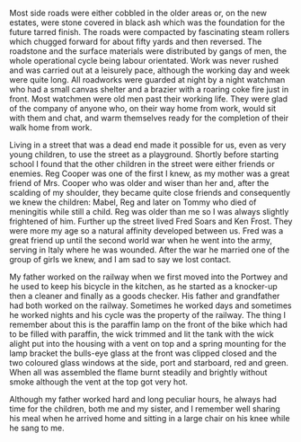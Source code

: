 Most side roads were either cobbled in the older areas or, on the new estates, were stone covered in black ash which was the foundation for the future tarred finish. The roads were compacted by fascinating steam rollers which chugged forward for about fifty yards and then reversed. The roadstone and the surface materials were distributed by gangs of men, the whole operational cycle being labour orientated. Work was never rushed and was carried out at a leisurely pace, although the working day and week were quite long. All roadworks were guarded at night by a night watchman who had a small canvas shelter and a brazier with a roaring coke fire just in front. Most watchmen were old men past their working life. They were glad of the company of anyone who, on their way home from work, would sit with them and chat, and warm themselves ready for the completion of their walk home from work.

Living in a street that was a dead end made it possible for us, even as very young children, to use the street as a playground. Shortly before starting school I found that the other children in the street were either friends or enemies. Reg Cooper was one of the first I knew, as my mother was a great friend of Mrs. Cooper who was older and wiser than her and, after the scalding of my shoulder, they became quite close friends and consequently we knew the children: Mabel, Reg and later on Tommy who died of meningitis while still a child. Reg was older than me so I was always slightly frightened of him. Further up the street lived Fred Soars and Ken Frost. They were more my age so a natural affinity developed between us. Fred was a great friend up until the second world war when he went into the army, serving in Italy where he was wounded. After the war he married one of the group of girls we knew, and I am sad to say we lost contact.

My father worked on the railway when we first moved into the Portwey and he used to keep his bicycle in the kitchen, as he started as a knocker-up then a cleaner and finally as a goods checker. His father and grandfather had both worked on the railway. Sometimes he worked days and sometimes he worked nights and his cycle was the property of the railway. The thing I remember about this is the paraffin lamp on the front of the bike which had to be filled with paraffin, the wick trimmed and lit the tank with the wick alight put into the housing with a vent on top and a spring mounting for the lamp bracket the bulls-eye glass at the front was clipped closed and the two coloured glass windows at the side, port and starboard, red and green. When all was assembled the flame burnt steadily and brightly without smoke although the vent at the top got very hot.

Although my father worked hard and long peculiar hours, he always had time for the children, both me and my sister, and I remember well sharing his meal when he arrived home and sitting in a large chair on his knee while he sang to me.


